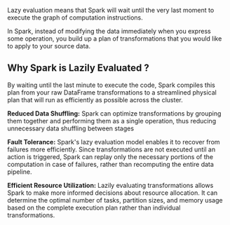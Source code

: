 Lazy evaluation means that Spark will wait until the very last moment to execute the graph of computation instructions.

In Spark, instead of modifying the data immediately when you express some operation, you build up a plan of transformations that you would like to apply to your source data.

## Why Spark is Lazily Evaluated ? 
By waiting until the last minute to execute the code, Spark compiles this plan from your raw DataFrame transformations to a streamlined physical plan that will run as efficiently as possible across the cluster.

**Reduced Data Shuffling:** Spark can optimize transformations by grouping them together and performing them as a single operation, thus reducing unnecessary data shuffling between stages

**Fault Tolerance:** Spark's lazy evaluation model enables it to recover from failures more efficiently. Since transformations are not executed until an action is triggered, Spark can replay only the necessary portions of the computation in case of failures, rather than recomputing the entire data pipeline.

**Efficient Resource Utilization:** Lazily evaluating transformations allows Spark to make more informed decisions about resource allocation. It can determine the optimal number of tasks, partition sizes, and memory usage based on the complete execution plan rather than individual transformations.